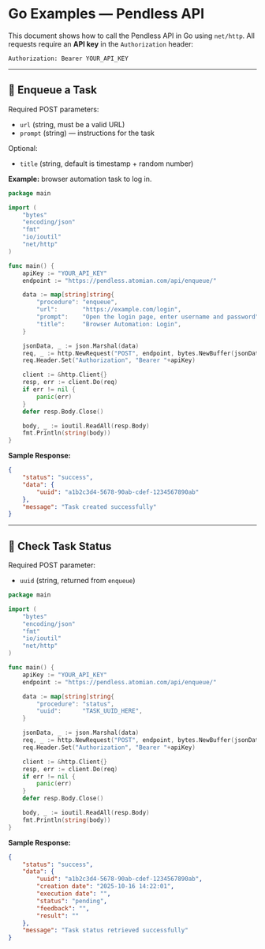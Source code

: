 # Go Examples — Pendless API

This document shows how to call the Pendless API in Go using `net/http`. All requests require an **API key** in the `Authorization` header:

```
Authorization: Bearer YOUR_API_KEY
```

---

## 📝 Enqueue a Task

Required POST parameters:

- `url` (string, must be a valid URL)  
- `prompt` (string) — instructions for the task  

Optional:

- `title` (string, default is timestamp + random number)  

**Example:** browser automation task to log in.

```go
package main

import (
    "bytes"
    "encoding/json"
    "fmt"
    "io/ioutil"
    "net/http"
)

func main() {
    apiKey := "YOUR_API_KEY"
    endpoint := "https://pendless.atomian.com/api/enqueue/"

    data := map[string]string{
        "procedure": "enqueue",
        "url":       "https://example.com/login",
        "prompt":    "Open the login page, enter username and password",
        "title":     "Browser Automation: Login",
    }

    jsonData, _ := json.Marshal(data)
    req, _ := http.NewRequest("POST", endpoint, bytes.NewBuffer(jsonData))
    req.Header.Set("Authorization", "Bearer "+apiKey)

    client := &http.Client{}
    resp, err := client.Do(req)
    if err != nil {
        panic(err)
    }
    defer resp.Body.Close()

    body, _ := ioutil.ReadAll(resp.Body)
    fmt.Println(string(body))
}
```

**Sample Response:**

```json
{
    "status": "success",
    "data": {
        "uuid": "a1b2c3d4-5678-90ab-cdef-1234567890ab"
    },
    "message": "Task created successfully"
}
```

---

## 📝 Check Task Status

Required POST parameter:

- `uuid` (string, returned from `enqueue`)  

```go
package main

import (
    "bytes"
    "encoding/json"
    "fmt"
    "io/ioutil"
    "net/http"
)

func main() {
    apiKey := "YOUR_API_KEY"
    endpoint := "https://pendless.atomian.com/api/enqueue/"

    data := map[string]string{
        "procedure": "status",
        "uuid":      "TASK_UUID_HERE",
    }

    jsonData, _ := json.Marshal(data)
    req, _ := http.NewRequest("POST", endpoint, bytes.NewBuffer(jsonData))
    req.Header.Set("Authorization", "Bearer "+apiKey)

    client := &http.Client{}
    resp, err := client.Do(req)
    if err != nil {
        panic(err)
    }
    defer resp.Body.Close()

    body, _ := ioutil.ReadAll(resp.Body)
    fmt.Println(string(body))
}
```

**Sample Response:**

```json
{
    "status": "success",
    "data": {
        "uuid": "a1b2c3d4-5678-90ab-cdef-1234567890ab",
        "creation date": "2025-10-16 14:22:01",
        "execution date": "",
        "status": "pending",
        "feedback": "",
        "result": ""
    },
    "message": "Task status retrieved successfully"
}
```
